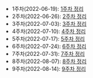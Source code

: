 - 1주차(2022-06-19): [1주차 정리](https://opensesame.notion.site/2-365da2409ee045f0b31f5f4f0c4064bc)
- 2주차(2022-06-26): [2주차 정리](https://opensesame.notion.site/2-365da2409ee045f0b31f5f4f0c4064bc)
- 3주차(2022-07-03): [3주차 정리](https://opensesame.notion.site/2-365da2409ee045f0b31f5f4f0c4064bc)
- 4주차(2022-07-10): [4주차 정리](https://opensesame.notion.site/4-bc473fb421ff41aa83c83fce734f6302)
- 5주차(2022-07-17): [5주차 정리](https://opensesame.notion.site/5-7a2f1f4dbf0d42758f0e5e5adb64772f)
- 6주차(2022-07-24): [6주차 정리](https://opensesame.notion.site/7-0db71de41ad44bf09892ed8881a17581)
- 7주차(2022-07-31): [7주차 정리](https://opensesame.notion.site/9-PV-PVC-586fff174de9410d93c0c9bef6f1a604)
- 8주차(2022-08-07): [8주차 정리](https://opensesame.notion.site/10-ServiceAccount-RBAC-793e91da1a204c5fab43dcf42d84b766)
- 9주차(2022-08-14): [9주차 정리](https://opensesame.notion.site/11-81edb7ab8422411fb4c332159e49942d)